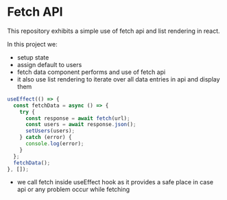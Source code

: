 # Fetch API

This repository exhibits a simple use of fetch api and list rendering in react.

In this project we:

- setup state
- assign default to users
- fetch data component performs and use of fetch api
- it also use list rendering to iterate over all data entries in api and display them

```js
useEffect(() => {
  const fetchData = async () => {
    try {
      const response = await fetch(url);
      const users = await response.json();
      setUsers(users);
    } catch (error) {
      console.log(error);
    }
  };
  fetchData();
}, []);
```

- we call fetch inside useEffect hook as it provides a safe place in case api or any problem occur while fetching
